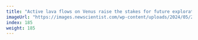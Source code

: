 ```yaml
---
title: "Active lava flows on Venus raise the stakes for future exploration"
imageUrl: "https://images.newscientist.com/wp-content/uploads/2024/05/24170033/SEI_205935452.jpg?width=788"
index: 185
weight: 185
---
```

